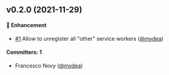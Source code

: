 
## v0.2.0 (2021-11-29)

#### :rocket: Enhancement
* [#1](https://github.com/mydea/ember-minimal-service-worker/pull/1) Allow to unregister all "other" service workers ([@mydea](https://github.com/mydea))

#### Committers: 1
- Francesco Novy ([@mydea](https://github.com/mydea))



